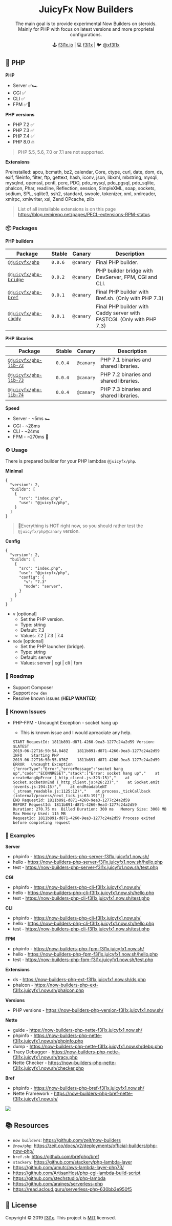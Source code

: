 <h1 align=center>JuicyFx Now Builders</h1>

<p align=center>
The main goal is to provide experimental Now Builders on steroids. <br/>
Mainly for PHP with focus on latest versions and more proprietal configurations.
</p>

<p align=center>
🕹 <a href="https://f3l1x.io">f3l1x.io</a> | 💻 <a href="https://github.com/f3l1x">f3l1x</a> | 🐦 <a href="https://twitter.com/xf3l1x">@xf3l1x</a>
</p>

## 🐘 PHP

**PHP**

- Server ✅🏎
- CGI ✅
- CLI ✅
- FPM ✅🐥

**PHP versions**

- PHP 7.2 ✅
- PHP 7.3 ✅
- PHP 7.4 ✅
- PHP 8.0 🔥

> PHP 5.5, 5.6, 7.0 or 7.1 are not supported.

**Extensions**

Preinstalled: apcu, bcmath, bz2, calendar, Core, ctype, curl, date, dom, ds, exif, fileinfo, filter, ftp, gettext, hash, iconv, json, libxml, mbstring, mysqli, mysqlnd, openssl, pcntl, pcre, PDO, pdo_mysql, pdo_pgsql, pdo_sqlite, phalcon, Phar, readline, Reflection, session, SimpleXML, soap, sockets, sodium, SPL, sqlite3, ssh2, standard, swoole, tokenizer, xml, xmlreader, xmlrpc, xmlwriter, xsl, Zend OPcache, zlib

> List of all installable extensions is on this page https://blog.remirepo.net/pages/PECL-extensions-RPM-status.

### 📦 Packages

**PHP builders**

| Package | Stable | Canary | Description |
|---------|--------|--------|-------------|
| [`@juicyfx/php`](src/php)| `0.0.6` | `@canary` | Final PHP builder. |
| [`@juicyfx/php-bridge`](src/php-bridge)| `0.0.2` | `@canary` | PHP builder bridge with DevServer, FPM, CGI and CLI. |
| [`@juicyfx/php-bref`](src/php-bref)| `0.0.1` | `@canary` | Final PHP builder with Bref.sh. (Only with PHP 7.3) |
| [`@juicyfx/php-caddy`](src/php-caddy)| `0.0.1` | `@canary` | Final PHP builder with Caddy server with FASTCGI. (Only with PHP 7.3) |

**PHP libraries**

| Package | Stable | Canary | Description |
|---------|--------|--------|-------------|
| [`@juicyfx/php-lib-72`](src/php-lib-71) | `0.0.4` | `@canary` | PHP 7.1 binaries and shared libraries. |
| [`@juicyfx/php-lib-73`](src/php-lib-72) | `0.0.4` | `@canary` | PHP 7.2 binaries and shared libraries. |
| [`@juicyfx/php-lib-74`](src/php-lib-74) | `0.0.4` | `@canary` | PHP 7.3 binaries and shared libraries. |

**Speed**

- Server - ~5ms 🏎
- CGI - ~28ms
- CLI - ~24ms
- FPM - ~270ms 🐥

### ⚙️ Usage

There is prepared builder for your PHP lambdas `@juicyfx/php`.

**Minimal**

```
{
  "version": 2,
  "builds": [
    { 
      "src": "index.php", 
      "use": "@juicyfx/php",
    }
  ]
}
```

> 🚧Everything is HOT right now, so you should rather test the `@juicyfx/php@canary` version. 

**Config**

```
{
  "version": 2,
  "builds": [
    { 
      "src": "index.php", 
      "use": "@juicyfx/php",
      "config": {
        "v": "7.3"
        "mode": "server",
      }
    }
  ]
}
```

- `v` [optional]
  - Set the PHP version.
  - Type: string
  - Default: 7.3
  - Values: 7.2 | 7.3 | 7.4
- `mode` [optional]
  - Set the PHP launcher (bridge). 
  - Type: string
  - Default: server
  - Values: server | cgi | cli | fpm

### 🚀 Roadmap

- Support Composer
- Support `now dev`
- Resolve known issues (**HELP WANTED**)

### 🤔 Known Issues

- PHP-FPM - Uncaught Exception - socket hang up
    - This is known issue and I would apreaciate any help. 

    ```
    START RequestId: 1811b891-d871-4260-9ea3-1277c24a2d59 Version: $LATEST
    2019-06-22T16:50:54.848Z	1811b891-d871-4260-9ea3-1277c24a2d59	INFO	Starting PHP
    2019-06-22T16:50:55.076Z	1811b891-d871-4260-9ea3-1277c24a2d59	ERROR	Uncaught Exception	{"errorType":"Error","errorMessage":"socket hang up","code":"ECONNRESET","stack":["Error: socket hang up","    at createHangUpError (_http_client.js:323:15)","    at Socket.socketOnEnd (_http_client.js:426:23)","    at Socket.emit (events.js:194:15)","    at endReadableNT (_stream_readable.js:1125:12)","    at process._tickCallback (internal/process/next_tick.js:63:19)"]}
    END RequestId: 1811b891-d871-4260-9ea3-1277c24a2d59
    REPORT RequestId: 1811b891-d871-4260-9ea3-1277c24a2d59	
    Duration: 270.75 ms  Billed Duration: 300 ms   Memory Size: 3008 MB  Max Memory Used: 115 MB	
    RequestId: 1811b891-d871-4260-9ea3-1277c24a2d59 Process exited before completing request
    ```

### 👀 Examples

**Server**

- phpinfo - https://now-builders-php-server-f3l1x.juicyfx1.now.sh/
- hello - https://now-builders-php-server-f3l1x.juicyfx1.now.sh/hello.php
- test - https://now-builders-php-server-f3l1x.juicyfx1.now.sh/test.php

**CGI**

- phpinfo - https://now-builders-php-cli-f3l1x.juicyfx1.now.sh/
- hello - https://now-builders-php-cli-f3l1x.juicyfx1.now.sh/hello.php
- test - https://now-builders-php-cli-f3l1x.juicyfx1.now.sh/test.php

**CLI**

- phpinfo - https://now-builders-php-cli-f3l1x.juicyfx1.now.sh/
- hello - https://now-builders-php-cli-f3l1x.juicyfx1.now.sh/hello.php
- test - https://now-builders-php-cli-f3l1x.juicyfx1.now.sh/test.php

**FPM**

- phpinfo - https://now-builders-php-fpm-f3l1x.juicyfx1.now.sh/
- hello - https://now-builders-php-fpm-f3l1x.juicyfx1.now.sh/hello.php
- test - https://now-builders-php-fpm-f3l1x.juicyfx1.now.sh/test.php

**Extensions**

- ds -  https://now-builders-php-ext-f3l1x.juicyfx1.now.sh/ds.php
- phalcon -  https://now-builders-php-ext-f3l1x.juicyfx1.now.sh/phalcon.php

**Versions**

- PHP versions - https://now-builders-php-version-f3l1x.juicyfx1.now.sh/

**Nette**

- guide - https://now-builders-php-nette-f3l1x.juicyfx1.now.sh/
- phpinfo - https://now-builders-php-nette-f3l1x.juicyfx1.now.sh/phpinfo.php
- dump - https://now-builders-php-nette-f3l1x.juicyfx1.now.sh/debp.php
- Tracy Debugger - https://now-builders-php-nette-f3l1x.juicyfx1.now.sh/tracy.php
- Nette Checker - https://now-builders-php-nette-f3l1x.juicyfx1.now.sh/checker.php

**Bref**

- phpinfo - https://now-builders-php-bref-f3l1x.juicyfx1.now.sh/
- Nette Framework - https://now-builders-php-bref-nette-f3l1x.juicyfx1.now.sh/

![](docs/phpinfo.png)

## 📚 Resources

- `now builders`: https://github.com/zeit/now-builders
- `@now/php`: https://zeit.co/docs/v2/deployments/official-builders/php-now-php/
- `bref.sh`: https://github.com/brefphp/bref
- `stackery`: https://github.com/stackery/php-lambda-layer
- https://github.com/umutc/aws-lambda-layer-php73/
- https://github.com/ArtisanHost/php-cgi-lambda-build-script
- https://github.com/stechstudio/php-lambda
- https://github.com/araines/serverless-php
- https://read.acloud.guru/serverless-php-630bb3e950f5

## 📝 License

Copyright © 2019 [f3l1x](https://github.com/f3l1x).
This project is [MIT](LICENSE) licensed.